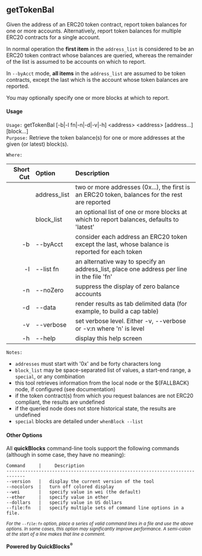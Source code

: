 ## getTokenBal

Given the address of an ERC20 token contract, report token balances for one or more accounts. Alternatively, report token balances for multiple ERC20 contracts for a single account.

In normal operation the **first item** in the `address_list` is considered to be an ERC20 token contract whose balances are queried, whereas the remainder of the list is assumed to be accounts on which to report.

In `--byAcct` mode, **all items** in the `address_list` are assumed to be token contracts, except the last which is the account whose token balances are reported.

You may optionally specify one or more blocks at which to report.

#### Usage

`Usage:`    getTokenBal [-b|-l fn|-n|-d|-v|-h] &lt;address&gt; &lt;address&gt; [address...] [block...]  
`Purpose:`  Retrieve the token balance(s) for one or more addresses at the given (or latest) block(s).
             
`Where:`  

| Short Cut | Option | Description |
| -------: | :------- | :------- |
|  | address_list | two or more addresses (0x...), the first is an ERC20 token, balances for the rest are reported |
|  | block_list | an optional list of one or more blocks at which to report balances, defaults to 'latest' |
| -b | --byAcct | consider each address an ERC20 token except the last, whose balance is reported for each token |
| -l | --list fn | an alternative way to specify an address_list, place one address per line in the file 'fn' |
| -n | --noZero | suppress the display of zero balance accounts |
| -d | --data | render results as tab delimited data (for example, to build a cap table) |
| -v | --verbose | set verbose level. Either -v, --verbose or -v:n where 'n' is level |
| -h | --help | display this help screen |

`Notes:`

- `addresses` must start with '0x' and be forty characters long
- `block_list` may be space-separated list of values, a start-end range, a `special`, or any combination
- this tool retrieves information from the local node or the ${FALLBACK} node, if configured (see documentation)
- if the token contract(s) from which you request balances are not ERC20 compliant, the results are undefined
- if the queried node does not store historical state, the results are undefined
- `special` blocks are detailed under `whenBlock --list`

#### Other Options

All **quickBlocks** command-line tools support the following commands (although in some case, they have no meaning):

    Command     |     Description
    -----------------------------------------------------------------------------
    --version   |   display the current version of the tool
    --nocolors  |   turn off colored display
    --wei       |   specify value in wei (the default)
    --ether     |   specify value in ether
    --dollars   |   specify value in US dollars
    --file:fn   |   specify multiple sets of command line options in a file.

<small>*For the `--file:fn` option, place a series of valid command lines in a file and use the above options. In some cases, this option may significantly improve performance. A semi-colon at the start of a line makes that line a comment.*</small>

**Powered by QuickBlocks<sup>&reg;</sup>**


